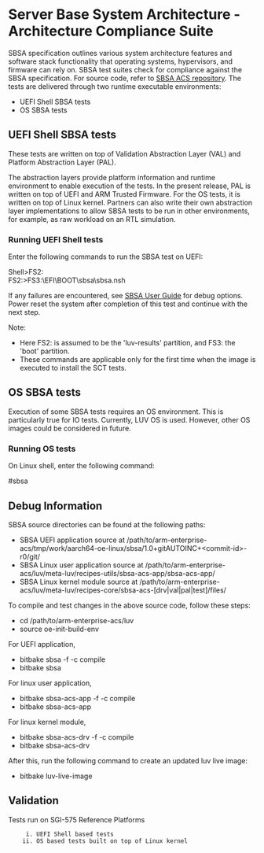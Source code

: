 # Server Base System Architecture - Architecture Compliance Suite
SBSA specification outlines various system architecture features and software stack functionality that operating systems, hypervisors, and firmware can rely on.
SBSA test suites check for compliance against the SBSA specification. For source code, refer to [SBSA ACS repository](https://github.com/ARM-software/sbsa-acs). The tests are delivered through two runtime executable environments:
 - UEFI Shell SBSA tests
 - OS SBSA tests

## UEFI Shell SBSA tests
These tests are written on top of Validation Abstraction Layer (VAL) and Platform Abstraction Layer (PAL).

The abstraction layers provide platform information and runtime environment to enable execution of the tests.
In the present release, PAL is written on top of UEFI and ARM Trusted Firmware. For the OS tests, it is written on top of Linux kernel.
Partners can also write their own abstraction layer implementations to allow SBSA tests to be run in other environments, for example, as raw workload on an RTL simulation.

### Running UEFI Shell tests
 Enter the following commands to run the SBSA test on UEFI:

Shell>FS2:<br/>
FS2:>FS3:\EFI\BOOT\sbsa\sbsa.nsh

If any failures are encountered, see [SBSA User Guide](https://github.com/ARM-software/sbsa-acs/raw/master/docs/SBSA_ACS_User_Guide.pdf) for debug options.
Power reset the system after completion of this test and continue with the next step. <br />

Note:

- Here FS2: is assumed to be the 'luv-results' partition, and FS3: the 'boot' partition.
- These commands are applicable only for the first time when the image is executed to install the SCT tests.


## OS SBSA tests
Execution of some SBSA tests requires an OS environment.
This is particularly true for IO tests.
Currently, LUV OS is used. However, other OS images could be considered in future.

### Running OS tests
On Linux shell, enter the following command:

\#sbsa <br />

## Debug Information
SBSA source directories can be found at the following paths:

- SBSA UEFI application source at /path/to/arm-enterprise-acs/tmp/work/aarch64-oe-linux/sbsa/1.0+gitAUTOINC+&lt;commit-id>-r0/git/
- SBSA Linux user application source at /path/to/arm-enterprise-acs/luv/meta-luv/recipes-utils/sbsa-acs-app/sbsa-acs-app/
- SBSA Linux kernel module source at /path/to/arm-enterprise-acs/luv/meta-luv/recipes-core/sbsa-acs-[drv|val|pal|test]/files/

To compile and test changes in the above source code, follow these steps:

- cd /path/to/arm-enterprise-acs/luv
- source oe-init-build-env

For UEFI application,

- bitbake sbsa -f -c compile
- bitbake sbsa

For linux user application,

- bitbake sbsa-acs-app -f -c compile
- bitbake sbsa-acs-app

For linux kernel module,

- bitbake sbsa-acs-drv -f -c compile
- bitbake sbsa-acs-drv

After this, run the following command to create an updated luv live image:
- bitbake luv-live-image


## Validation

Tests run on SGI-575 Reference Platforms

         i. UEFI Shell based tests
        ii. OS based tests built on top of Linux kernel

